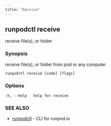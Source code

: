 ```yaml
---
title: "Receive"
---
```


## runpodctl receive

receive file(s), or folder

### Synopsis

receive file(s), or folder from pod or any computer

```
runpodctl receive [code] [flags]
```

### Options

```
-h, --help   help for receive
```

### SEE ALSO

- [runpodctl](runpodctl.md) - CLI for runpod.io
